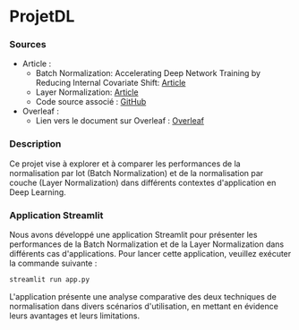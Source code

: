 # ProjetDL

### Sources
* Article :
  - Batch Normalization: Accelerating Deep Network Training by Reducing Internal Covariate Shift: [Article](https://arxiv.org/abs/1502.03167)
  - Layer Normalization: [Article](https://arxiv.org/abs/1607.06450)
  - Code source associé : [GitHub](https://github.com/David-Estevez/BatchNorm/tree/master/BatchNorm)
* Overleaf :
  - Lien vers le document sur Overleaf : [Overleaf](https://fr.overleaf.com/read/szxdnkrtxrhr#4172b5)

### Description
Ce projet vise à explorer et à comparer les performances de la normalisation par lot (Batch Normalization) et de la normalisation par couche (Layer Normalization) dans différents contextes d'application en Deep Learning.

### Application Streamlit
Nous avons développé une application Streamlit pour présenter les performances de la Batch Normalization et de la Layer Normalization dans différents cas d'applications. Pour lancer cette application, veuillez exécuter la commande suivante :
```bash
streamlit run app.py
```
L'application présente une analyse comparative des deux techniques de normalisation dans divers scénarios d'utilisation, en mettant en évidence leurs avantages et leurs limitations.